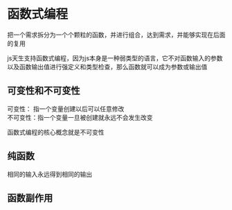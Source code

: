 # 函数式编程  

把一个需求拆分为一个个颗粒的函数，并进行组合，达到需求，并能够实现在后面的复用  

js天生支持函数式编程，因为js本身是一种弱类型的语言，它不对函数输入的参数以及函数输出值进行强定义和类型检查，那么函数就可以成为参数或输出值  

## 可变性和不可变性  

可变性： 指一个变量创建以后可以任意修改  
不可变性：指一个变量一旦被创建就永远不会发生改变  

函数式编程的核心概念就是不可变性  

## 纯函数  

相同的输入永远得到相同的输出  

## 函数副作用  



